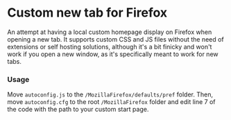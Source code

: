 # Custom new tab for Firefox

An attempt at having a local custom homepage display on Firefox when opening a new tab. It supports custom CSS and JS files without the need of extensions or self hosting solutions, although it's a bit finicky and won't work if you open a new window, as it's specifically meant to work for new tabs.

### Usage

Move `autoconfig.js` to the `/MozillaFirefox/defaults/pref` folder. Then, move `autoconfig.cfg` to the root `/MozillaFirefox` folder and edit line 7 of the code with the path to your custom start page.
